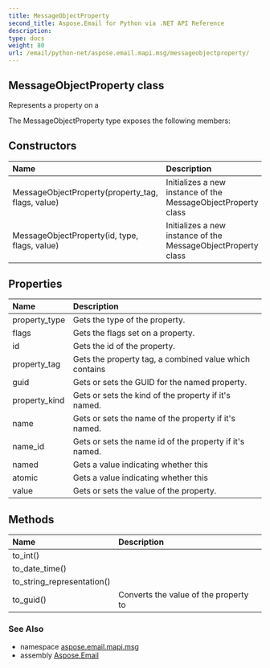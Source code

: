 ```yaml
---
title: MessageObjectProperty
second_title: Aspose.Email for Python via .NET API Reference
description: 
type: docs
weight: 80
url: /email/python-net/aspose.email.mapi.msg/messageobjectproperty/
---
```


## MessageObjectProperty class

Represents a property on a

The MessageObjectProperty type exposes the following members:
## Constructors
| Name | Description |
| :- | :- |
|MessageObjectProperty(property_tag, flags, value)|Initializes a new instance of the MessageObjectProperty class|
|MessageObjectProperty(id, type, flags, value)|Initializes a new instance of the MessageObjectProperty class|
## Properties
| Name | Description |
| :- | :- |
|property_type|Gets the type of the property.|
|flags|Gets the flags set on  a property.|
|id|Gets the id of the property.|
|property_tag|Gets the property tag, a combined value which contains|
|guid|Gets or sets the GUID for the named property.|
|property_kind|Gets or sets the kind of the property if it's named.|
|name|Gets or sets the name of the property if it's named.|
|name_id|Gets or sets the name id of the property if it's named.|
|named|Gets a value indicating whether this|
|atomic|Gets a value indicating whether this|
|value|Gets or sets the value of the property.|
## Methods
| Name | Description |
| :- | :- |
|to_int()|  |
|to_date_time()|  |
|to_string_representation()|  |
|to_guid()|Converts the value of the property to|

### See Also

* namespace [aspose.email.mapi.msg](/email/python-net/aspose.email.mapi.msg/)
* assembly [Aspose.Email](/slides/python-net/)

